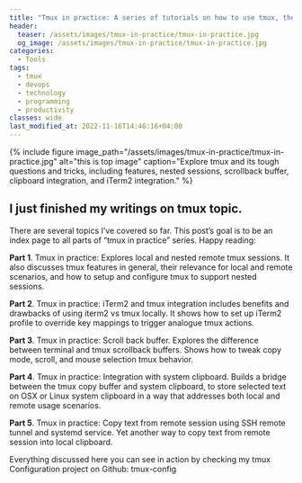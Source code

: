 ```yaml
---
title: "Tmux in practice: A series of tutorials on how to use tmux, the powerful virtual server multiplexer"
header:
  teaser: /assets/images/tmux-in-practice/tmux-in-practice.jpg
  og_image: /assets/images/tmux-in-practice/tmux-in-practice.jpg
categories:
  - Tools
tags: 
  - tmux
  - devops
  - technology
  - programming
  - productivity
classes: wide
last_modified_at: 2022-11-16T14:46:16+04:00
---
```


{% include figure image_path="/assets/images/tmux-in-practice/tmux-in-practice.jpg" alt="this is top image"  caption="Explore tmux and its tough questions and tricks, including features, nested sessions, scrollback buffer, clipboard integration, and iTerm2 integration." %}

## I just finished my writings on tmux topic.

There are several topics I’ve covered so far. This post’s goal is to be an index page to all parts of “tmux in practice”
series. Happy reading:

**Part 1**. Tmux in practice: Explores local and nested remote tmux sessions. It also discusses tmux features in general,
their relevance for local and remote scenarios, and how to setup and configure tmux to support nested sessions.

**Part 2**. Tmux in practice: iTerm2 and tmux integration includes benefits and drawbacks of using iterm2 vs tmux locally.
It shows how to set up iTerm2 profile to override key mappings to trigger analogue tmux actions.

**Part 3**. Tmux in practice: Scroll back buffer. Explores the difference between terminal and tmux scrollback buffers. Shows
how to tweak copy mode, scroll, and mouse selection tmux behavior.

**Part 4**. Tmux in practice: Integration with system clipboard. Builds a bridge between the tmux copy buffer and system
clipboard, to store selected text on OSX or Linux system clipboard in a way that addresses both local and remote usage
scenarios.

**Part 5**. Tmux in practice: Copy text from remote session using SSH remote tunnel and systemd service. Yet another way to
copy text from remote session into local clipboard.

Everything discussed here you can see in action by checking my tmux Configuration project on Github: tmux-config



